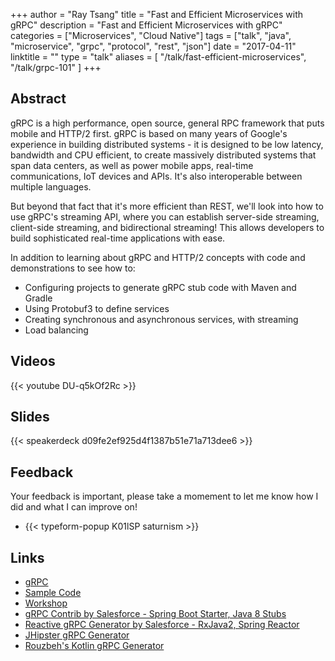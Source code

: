 +++
author = "Ray Tsang"
title = "Fast and Efficient Microservices with gRPC"
description = "Fast and Efficient Microservices with gRPC"
categories = ["Microservices", "Cloud Native"]
tags = ["talk", "java", "microservice", "grpc", "protocol", "rest", "json"]
date = "2017-04-11"
linktitle = ""
type = "talk"
aliases = [
  "/talk/fast-efficient-microservices",
  "/talk/grpc-101"
]
+++

## Abstract
gRPC is a high performance, open source, general RPC framework that puts mobile and HTTP/2 first. gRPC is based on many years of Google's experience in building distributed systems - it is designed to be low latency, bandwidth and CPU efficient, to create massively distributed systems that span data centers, as well as power mobile apps, real-time communications, IoT devices and APIs. It's also interoperable between multiple languages.

But beyond that fact that it's more efficient than REST, we'll look into how to use gRPC's streaming API, where you can establish server-side streaming, client-side streaming, and bidirectional streaming! This allows developers to build sophisticated real-time applications with ease.

In addition to learning about gRPC and HTTP/2 concepts with code and demonstrations to see how to:
- Configuring projects to generate gRPC stub code with Maven and Gradle
- Using Protobuf3 to define services
- Creating synchronous and asynchronous services, with streaming
- Load balancing

## Videos
{{< youtube DU-q5kOf2Rc >}}

## Slides
{{< speakerdeck d09fe2ef925d4f1387b51e71a713dee6 >}}

## Feedback
Your feedback is important, please take a momement to let me know how I did and what I can improve on!

- {{< typeform-popup K01lSP saturnism >}}

## Links
- [gRPC](https://grpc.io)
- [Sample Code](https://github.com/saturnism/grpc-java-by-example)
- [Workshop](https://bit.ly/grpc-java-lab-doc)
- [gRPC Contrib by Salesforce - Spring Boot Starter, Java 8 Stubs](https://github.com/salesforce/grpc-java-contrib)
- [Reactive gRPC Generator by Salesforce - RxJava2, Spring Reactor](https://github.com/salesforce/reactive-grpc)
- [JHipster gRPC Generator](https://github.com/cbornet/generator-jhipster-grpc)
- [Rouzbeh's Kotlin gRPC Generator](https://github.com/rouzwawi/grpc-kotlin)

